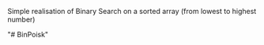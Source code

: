 
Simple realisation of Binary Search on a sorted array (from lowest to highest number) 

"# BinPoisk" 

